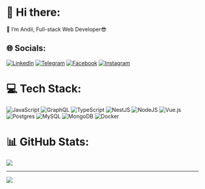 # 💫 Hi there:
🔭 I’m Andii, Full-stack Web Developer😎

## 🌐 Socials:
[![LinkedIn](https://img.shields.io/badge/LinkedIn-%230077B5.svg?logo=linkedin&logoColor=white)](https://www.linkedin.com/in/a-lotysh/) [![Telegram](https://img.shields.io/badge/Telegram-blue?logo=telegram&logoColor=white)](https://t.me/andrii_lotysh) [![Facebook](https://img.shields.io/badge/Facebook-%231877F2.svg?logo=Facebook&logoColor=white)](https://www.facebook.com/andrii.lotysh) [![Instagram](https://img.shields.io/badge/Instagram-%23E4405F.svg?logo=Instagram&logoColor=white)](https://www.instagram.com/andrii.lotysh/)

# 💻 Tech Stack:
![JavaScript](https://img.shields.io/badge/javascript-%23323330.svg?style=flat&logo=javascript&logoColor=%23F7DF1E) ![GraphQL](https://img.shields.io/badge/-GraphQL-E10098?style=flat&logo=graphql&logoColor=white) ![TypeScript](https://img.shields.io/badge/typescript-%23007ACC.svg?style=flat&logo=typescript&logoColor=white) ![NestJS](https://img.shields.io/badge/nestjs-%23E0234E.svg?style=flat&logo=nestjs&logoColor=white) ![NodeJS](https://img.shields.io/badge/node.js-6DA55F?style=flat&logo=node.js&logoColor=white) ![Vue.js](https://img.shields.io/badge/vuejs-%2335495e.svg?style=flat&logo=vuedotjs&logoColor=%234FC08D) ![Postgres](https://img.shields.io/badge/postgres-%23316192.svg?style=flat&logo=postgresql&logoColor=white) ![MySQL](https://img.shields.io/badge/mysql-%2300f.svg?style=flat&logo=mysql&logoColor=white) ![MongoDB](https://img.shields.io/badge/MongoDB-%234ea94b.svg?style=flat&logo=mongodb&logoColor=white) ![Docker](https://img.shields.io/badge/docker-%230db7ed.svg?style=flat&logo=docker&logoColor=white)
# 📊 GitHub Stats:
![](https://github-readme-streak-stats.herokuapp.com/?user=a-lotysh&theme=algolia&hide_border=false)<br/>

---
![](https://visitcount.itsvg.in/api?id=a-lotysh&icon=8&color=6)
